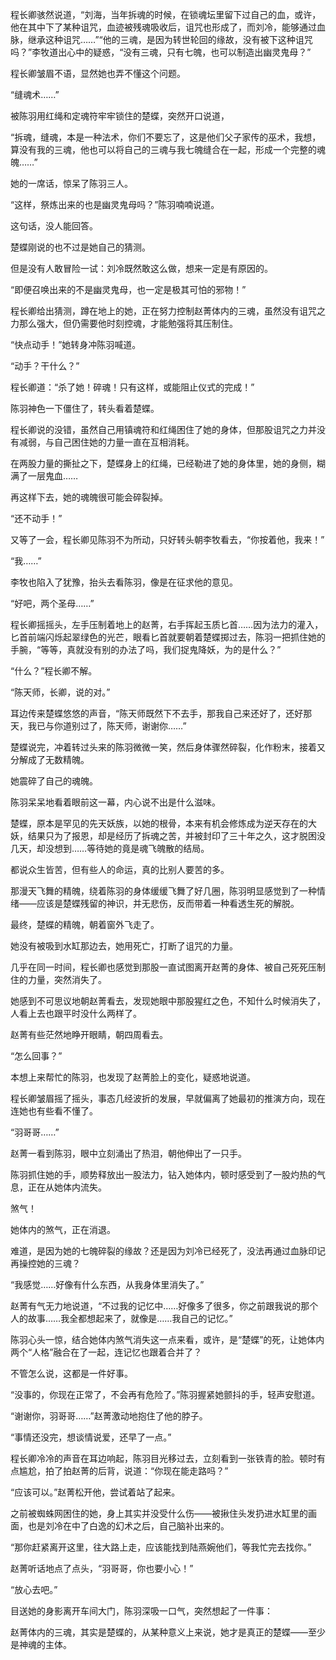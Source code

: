 程长卿骇然说道，“刘海，当年拆魂的时候，在锁魂坛里留下过自己的血，或许，他在其中下了某种诅咒，血迹被残魂吸收后，诅咒也形成了，而刘冷，能够通过血脉，继承这种诅咒……”“他的三魂，是因为转世轮回的缘故，没有被下这种诅咒吗？”李牧道出心中的疑惑，“没有三魂，只有七魄，也可以制造出幽灵鬼母？”

程长卿皱眉不语，显然她也弄不懂这个问题。

“缝魂术……”

被陈羽用红绳和定魂符牢牢锁住的楚蝶，突然开口说道，

“拆魂，缝魂，本是一种法术，你们不要忘了，这是他们父子家传的巫术，我想，算没有我的三魂，他也可以将自己的三魂与我七魄缝合在一起，形成一个完整的魂魄……”

她的一席话，惊呆了陈羽三人。

“这样，祭炼出来的也是幽灵鬼母吗？”陈羽喃喃说道。

这句话，没人能回答。

楚蝶刚说的也不过是她自己的猜测。

但是没有人敢冒险一试：刘冷既然敢这么做，想来一定是有原因的。

“即便召唤出来的不是幽灵鬼母，也一定是极其可怕的邪物！”

程长卿给出猜测，蹲在地上的她，正在努力控制赵菁体内的三魂，虽然没有诅咒之力那么强大，但仍需要他时刻控魂，才能勉强将其压制住。

“快点动手！”她转身冲陈羽喊道。

“动手？干什么？”

程长卿道：“杀了她！碎魂！只有这样，或能阻止仪式的完成！”

陈羽神色一下僵住了，转头看着楚蝶。

程长卿说的没错，虽然自己用镇魂符和红绳困住了她的身体，但那股诅咒之力并没有减弱，与自己困住她的力量一直在互相消耗。

在两股力量的撕扯之下，楚蝶身上的红绳，已经勒进了她的身体里，她的身侧，糊满了一层鬼血……

再这样下去，她的魂魄很可能会碎裂掉。

“还不动手！”

又等了一会，程长卿见陈羽不为所动，只好转头朝李牧看去，“你按着他，我来！”

“我……”

李牧也陷入了犹豫，抬头去看陈羽，像是在征求他的意见。

“好吧，两个圣母……”

程长卿摇摇头，左手压制着地上的赵菁，右手挥起玉质匕首……因为法力的灌入，匕首前端闪烁起翠绿色的光芒，眼看匕首就要朝着楚蝶掷过去，陈羽一把抓住她的手腕，“等等，真就没有别的办法了吗，我们捉鬼降妖，为的是什么？”

“什么？”程长卿不解。

“陈天师，长卿，说的对。”

耳边传来楚蝶悠悠的声音，“陈天师既然下不去手，那我自己来还好了，还好那天，我已与你道别过了，陈天师，谢谢你……”

楚蝶说完，冲着转过头来的陈羽微微一笑，然后身体骤然碎裂，化作粉末，接着又分解成了无数精魄。

她震碎了自己的魂魄。

陈羽呆呆地看着眼前这一幕，内心说不出是什么滋味。

楚蝶，原本是罕见的先天妖族，以她的根骨，本来有机会修炼成为逆天存在的大妖，结果只为了报恩，却是经历了拆魂之苦，并被封印了三十年之久，这才脱困没几天，却没想到……等待她的竟是魂飞魄散的结局。

都说众生皆苦，但有些人的命运，真的比别人要苦的多。

那漫天飞舞的精魄，绕着陈羽的身体缓缓飞舞了好几圈，陈羽明显感觉到了一种情绪——应该是楚蝶残留的神识，并无悲伤，反而带着一种看透生死的解脱。

最终，楚蝶的精魄，朝着窗外飞走了。

她没有被吸到水缸那边去，她用死亡，打断了诅咒的力量。

几乎在同一时间，程长卿也感觉到那股一直试图离开赵菁的身体、被自己死死压制住的力量，突然消失了。

她感到不可思议地朝赵菁看去，发现她眼中那股猩红之色，不知什么时候消失了，人看上去也跟平时没什么两样了。

赵菁有些茫然地睁开眼睛，朝四周看去。

“怎么回事？”

本想上来帮忙的陈羽，也发现了赵菁脸上的变化，疑惑地说道。

程长卿皱眉摇了摇头，事态几经波折的发展，早就偏离了她最初的推演方向，现在连她也有些看不懂了。

“羽哥哥……”

赵菁一看到陈羽，眼中立刻涌出了热泪，朝他伸出了一只手。

陈羽抓住她的手，顺势释放出一股法力，钻入她体内，顿时感受到了一股灼热的气息，正在从她体内流失。

煞气！

她体内的煞气，正在消退。

难道，是因为她的七魄碎裂的缘故？还是因为刘冷已经死了，没法再通过血脉印记再操控她的三魂？

“我感觉……好像有什么东西，从我身体里消失了。”

赵菁有气无力地说道，“不过我的记忆中……好像多了很多，你之前跟我说的那个人的故事……我全都想起来了，就像是……我自己的记忆。”

陈羽心头一惊，结合她体内煞气消失这一点来看，或许，是“楚蝶”的死，让她体内两个“人格”融合在了一起，连记忆也跟着合并了？

不管怎么说，这都是一件好事。

“没事的，你现在正常了，不会再有危险了。”陈羽握紧她颤抖的手，轻声安慰道。

“谢谢你，羽哥哥……”赵菁激动地抱住了他的脖子。

“事情还没完，想谈情说爱，还早了一点。”

程长卿冷冷的声音在耳边响起，陈羽目光移过去，立刻看到一张铁青的脸。顿时有点尴尬，拍了拍赵菁的后背，说道：“你现在能走路吗？”

“应该可以。”赵菁松开他，尝试着站了起来。

之前被蜘蛛网困住的她，身上其实并没受什么伤——被揪住头发扔进水缸里的画面，也是刘冷在中了白逸的幻术之后，自己脑补出来的。

“那你赶紧离开这里，往大路上走，应该能找到陆燕婉他们，等我忙完去找你。”

赵菁听话地点了点头，“羽哥哥，你也要小心！”

“放心去吧。”

目送她的身影离开车间大门，陈羽深吸一口气，突然想起了一件事：

赵菁体内的三魂，其实是楚蝶的，从某种意义上来说，她才是真正的楚蝶——至少是神魂的主体。
